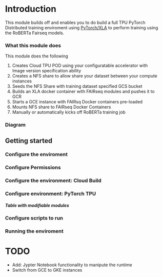 # Introduction 

This module builds off [](https://github.com/pytorch/xla) and enables you to do build a full TPU PyTorch Distributed training enviroment using [PyTorch/XLA](https://github.com/pytorch/xla) to perform training using the RoBERTa Fairseq models. 

### What this module does
This module does the following 

1. Creates Cloud TPU POD using your configuratable accelerator with Image version specification ability
2. Creates a NFS share to allow share your dataset between your compute instances 
3. Seeds the NFS Share with training dataset specified GCS bucket
4. Builds an XLA docker container with FAIRseq modules and pushes it to GCR
5. Starts a GCE instance with FAIRsq Docker containers pre-loaded
6. Mounts NFS share to FAIRseq Docker Containers 
7. Manually or automatically kicks off RoBERTa training job


### Diagram 

## Getting started
### Configure the enviroment 

### Configure Permissions

### Configure the environment: Cloud Build 

### Configure environment: PyTorch TPU 

##### Table with modifiable modules 

### Configure scripts to run 

### Running the enviroment 

# TODO

- Add: Jypter Notebook functionality to manipute the runtime 
- Switch from GCE to GKE instances


 